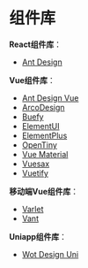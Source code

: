 # 组件库

**React组件库**：

- [Ant Design](AntDesign.md)

**Vue组件库**：

- [Ant Design Vue](AntDesignVue.md)
- [ArcoDesign](ArcoDesign.md)
- [Buefy](Buefy.md)
- [ElementUI](ElementUI.md)
- [ElementPlus](ElementPlus.md)
- [OpenTiny](OpenTiny.md)
- [Vue Material](VueMaterial.md)
- [Vuesax](Vuesax.md)
- [Vuetify](Vuetify.md)

**移动端Vue组件库**：

- [Varlet](Mobile/Varlet.md)
- [Vant](Mobile/Vant.md)

**Uniapp组件库**：

- [Wot Design Uni](Uniapp/WotDesignUni.md)